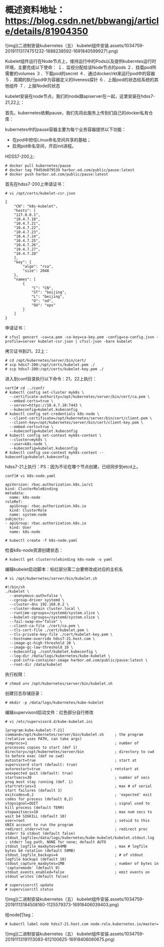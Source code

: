 # 概述资料地址：https://blog.csdn.net/bbwangj/article/details/81904350

![img](二进制安装kubernetes（五） kubelet组件安装.assets/1034759-20191113174751232-1888238592-16918405999271.png)

 

 

 

Kubelet组件运行在Node节点上，维持运行中的Pods以及提供kuberntes运行时环境，主要完成以下使命： 
 １．监视分配给该Node节点的pods 
 ２．挂载pod所需要的volumes 
 ３．下载pod的secret 
 ４．通过docker/rkt来运行pod中的容器 
 ５．周期的执行pod中为容器定义的liveness探针 
 ６．上报pod的状态给系统的其他组件 
 ７．上报Node的状态 

kubelet安装在node节点，我们的node跟apiserver在一起，这里安装在hdss7-21,22上：

首先，kubernetes依赖pause，我们先将此服务上传到们自己的docker私有仓库：

 

kubernetes中的pause容器主要为每个业务容器提供以下功能：

 

- 在pod中担任Linux命名空间共享的基础；
- 启用pid命名空间，开启init进程。

 

 

HDSS7-200上:

```
# docker pull kubernetes/pause
# docker tag f9d5de079539 harbor.od.com/public/pause:latest
# docker push harbor.od.com/public/pause:latest
```

 

首先在hdss7-200上申请证书：

```
# vi /opt/certs/kubelet-csr.json
```



```
{
    "CN": "k8s-kubelet",
    "hosts": [
    "127.0.0.1",
    "10.4.7.10",
    "10.4.7.21",
    "10.4.7.22",
    "10.4.7.23",
    "10.4.7.24",
    "10.4.7.25",
    "10.4.7.26",
    "10.4.7.27",
    "10.4.7.28"
    ],
    "key": {
        "algo": "rsa",
        "size": 2048
    },
    "names": [
        {
            "C": "CN",
            "ST": "beijing",
            "L": "beijing",
            "O": "od",
            "OU": "ops"
        }
    ]
}
```



申请证书：

```
# cfssl gencert -ca=ca.pem -ca-key=ca-key.pem -config=ca-config.json -profile=server kubelet-csr.json | cfssl-json -bare kubelet
```

拷贝证书到21，22上：

```
# cd /opt/kubernetes/server/bin/cert/
# scp hdss7-200:/opt/certs/kubelet.pem ./
# scp hdss7-200:/opt/certs/kubelet-key.pem ./
```

进入到conf目录执行以下命令：21，22上执行：

```
cert]# cd ../conf/
# kubectl config set-cluster myk8s \
  --certificate-authority=/opt/kubernetes/server/bin/cert/ca.pem \
  --embed-certs=true \
  --server=https://10.4.7.10:7443 \
  --kubeconfig=kubelet.kubeconfig
# kubectl config set-credentials k8s-node \
  --client-certificate=/opt/kubernetes/server/bin/cert/client.pem \
  --client-key=/opt/kubernetes/server/bin/cert/client-key.pem \
  --embed-certs=true \
  --kubeconfig=kubelet.kubeconfig 
# kubectl config set-context myk8s-context \
  --cluster=myk8s \
  --user=k8s-node \
  --kubeconfig=kubelet.kubeconfig
# kubectl config use-context myk8s-context --kubeconfig=kubelet.kubeconfig
```

hdss7-21上执行：PS：因为不论在哪个节点创建，已经同步到etcd上。

```
conf]# vi k8s-node.yaml
```



```
apiVersion: rbac.authorization.k8s.io/v1
kind: ClusterRoleBinding
metadata:
  name: k8s-node
roleRef:
  apiGroup: rbac.authorization.k8s.io
  kind: ClusterRole
  name: system:node
subjects:
- apiGroup: rbac.authorization.k8s.io
  kind: User
  name: k8s-node
```



```
# kubectl create -f k8s-node.yaml
```

检查k8s-node资源创建状态：

```
# kubectl get clusterrolebinding k8s-node -o yaml
```



 

 

 

编辑kubelet启动脚本：标红部分第二台要修改成对应的主机名

```
# vi /opt/kubernetes/server/bin/kubelet.sh
```



```
#!/bin/sh
./kubelet \
  --anonymous-auth=false \
  --cgroup-driver systemd \
  --cluster-dns 192.168.0.2 \
  --cluster-domain cluster.local \
  --runtime-cgroups=/systemd/system.slice \
  --kubelet-cgroups=/systemd/system.slice \
  --fail-swap-on="false" \
  --client-ca-file ./cert/ca.pem \
  --tls-cert-file ./cert/kubelet.pem \
  --tls-private-key-file ./cert/kubelet-key.pem \
  --hostname-override hdss7-21.host.com \
  --image-gc-high-threshold 20 \
  --image-gc-low-threshold 10 \
  --kubeconfig ./conf/kubelet.kubeconfig \
  --log-dir /data/logs/kubernetes/kube-kubelet \
  --pod-infra-container-image harbor.od.com/public/pause:latest \
  --root-dir /data/kubelet
```

执行权限：

```
# chmod u+x /opt/kubernetes/server/bin/kubelet.sh
```

创建日志存储目录：

```
# mkdir -p /data/logs/kubernetes/kube-kubelet
```

编辑supervisord启动文件：红色部分自行修改

```
# vi /etc/supervisord.d/kube-kubelet.ini
```



```
[program:kube-kubelet-7-21]
command=/opt/kubernetes/server/bin/kubelet.sh     ; the program (relative uses PATH, can take args)
numprocs=1                                        ; number of processes copies to start (def 1)
directory=/opt/kubernetes/server/bin              ; directory to cwd to before exec (def no cwd)
autostart=true                                    ; start at supervisord start (default: true)
autorestart=true                                ; retstart at unexpected quit (default: true)
startsecs=30                                      ; number of secs prog must stay running (def. 1)
startretries=3                                    ; max # of serial start failures (default 3)
exitcodes=0,2                                     ; 'expected' exit codes for process (default 0,2)
stopsignal=QUIT                                   ; signal used to kill process (default TERM)
stopwaitsecs=10                                   ; max num secs to wait b4 SIGKILL (default 10)
user=root                                         ; setuid to this UNIX account to run the program
redirect_stderr=true                              ; redirect proc stderr to stdout (default false)
stdout_logfile=/data/logs/kubernetes/kube-kubelet/kubelet.stdout.log   ; stderr log path, NONE for none; default AUTO
stdout_logfile_maxbytes=64MB                      ; max # logfile bytes b4 rotation (default 50MB)
stdout_logfile_backups=4                          ; # of stdout logfile backups (default 10)
stdout_capture_maxbytes=1MB                       ; number of bytes in 'capturemode' (default 0)
stdout_events_enabled=false                       ; emit events on stdout writes (default false)
```



```
# supervisorctl update
# supervisorctl status
```

![img](二进制安装kubernetes（五） kubelet组件安装.assets/1034759-20191113184508160-1125579373-16918406039403.png)

 

给node打tag：

```
# kubectl label node hdss7-21.host.com node-role.kubernetes.io/master=
```

![img](二进制安装kubernetes（五） kubelet组件安装.assets/1034759-20191113191113083-612100625-16918406060675.png)

